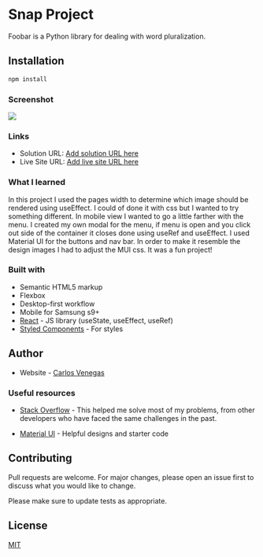 # Snap Project

Foobar is a Python library for dealing with word pluralization.

## Installation

```bash
npm install
```

### Screenshot

![](./screenshot.jpg)

### Links

- Solution URL: [Add solution URL here](https://github.com/primelos/snap_menu)
- Live Site URL: [Add live site URL here](https://snap-menu.vercel.app/)

### What I learned

In this project I used the pages width to determine which image should be rendered using useEffect. I could of done it with css but I wanted to try something different. In mobile view I wanted to go a little farther with the menu. I created my own modal for the menu, if menu is open and you click out side of the container it closes done using useRef and useEffect. I used Material UI for the buttons and nav bar. In order to make it resemble the design images I had to adjust the MUI css. It was a fun project!

### Built with

- Semantic HTML5 markup
- Flexbox
- Desktop-first workflow
- Mobile for Samsung s9+
- [React](https://reactjs.org/) - JS library (useState, useEffect, useRef)
- [Styled Components](https://styled-components.com/) - For styles

## Author

- Website - [Carlos Venegas](https://carlosfvenegas.com/)

### Useful resources

- [Stack Overflow](https://stackoverflow.com/) - This helped me solve most of my problems, from other developers who have faced the same challenges in the past.

- [Material UI](https://mui.com/) - Helpful designs and starter code

## Contributing

Pull requests are welcome. For major changes, please open an issue first to discuss what you would like to change.

Please make sure to update tests as appropriate.

## License

[MIT](https://choosealicense.com/licenses/mit/)
